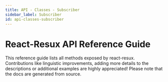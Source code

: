 ```yaml
---
title: API - Classes - Subscriber
sidebar_label: Subscriber
id: api-classes-subscriber
---
```


# React-Resux API Reference Guide

This reference guide lists all methods exposed by react-resux. Contributions like linguistic improvements, adding
more details to the descriptions or additional examples are highly appreciated! Please note that the docs are
generated from source.
